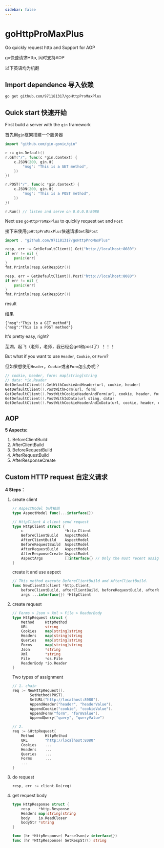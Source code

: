 ```yaml
---
sidebar: false
---
```


# goHttpProMaxPlus

Go quickly request http and Support for AOP

go快速请求Http, 同时支持AOP

以下英语均为机翻

## Import dependence 导入依赖

```shell [bash]
go get github.com/971181317/goHttpProMaxPlus
```

## Quick start 快速开始

First build a server with the `gin` framework

首先用`gin`框架搭建一个服务器

```go [go]
import "github.com/gin-gonic/gin"

r := gin.Default()
r.GET("/", func(c *gin.Context) {
    c.JSON(200, gin.H{
        "msg": "This is a GET method",
    })
})

r.POST("/", func(c *gin.Context) {
    c.JSON(200, gin.H{
        "msg": "This is a POST method",
    })
})

r.Run() // listen and serve on 0.0.0.0:8080
```

Next use `goHttpProMaxPlus` to quickly request `Get` and `Post`

接下来使用`goHttpProMaxPlus`快速请求`Get`和`Post`

```go [go]
import . "github.com/971181317/goHttpProMaxPlus"

resp, err := GetDefaultClient().Get("http://localhost:8080")
if err != nil {
    panic(err)
}
fmt.Println(resp.GetRespStr())

resp, err = GetDefaultClient().Post("http://localhost:8080")
if err != nil {
    panic(err)
}
fmt.Println(resp.GetRespStr())
```

result

结果

```text
{"msg":"This is a GET method"}
{"msg":"This is a POST method"}
```

It's pretty easy, right?

芜湖，起飞（老师，老师，我已经会get和post了）！！！

But what if you want to use `Header`, `Cookie`, or `Form`?

但如果想使用`Header`，`Cookie`或者`Form`怎么办呢？

```go [go]
// cookie, header, form: map[string]string
// data: *io.Reader
GetDefaultClient().GetWithCookieAndHeader(url, cookie, header)
GetDefaultClient().PostWithForm(url, form)
GetDefaultClient().PostWithCookieHeaderAndForm(url, cookie, header, form)
GetDefaultClient().PostWithIoData(url sting, data)
GetDefaultClient().PostWithCookieHeaderAndIoData(url, cookie, header, data)
```

## AOP

**5 Aspects:**

1. BeforeClientBuild
2. AfterClientBuild
3. BeforeRequestBuild
4. AfterRequestBuild
5. AfterResponseCreate

## Custom HTTP request 自定义请求

**4 Steps：**

1. create client

    ```go [go]
    // AspectModel 切片模组
    type AspectModel func(...interface{})
    
    // HttpClient A client send request
    type HttpClient struct {
        c                   *http.Client
        BeforeClientBuild   AspectModel
        AfterClientBuild    AspectModel
        BeforeRequestBuild  AspectModel
        AfterRequestBuild   AspectModel
        AfterResponseCreate AspectModel
        AspectArgs          []interface{} // Only the most recent assignment will be kept
    }
    ```

   create it and use aspect

    ```go [go]
    // This method execute BeforeClientBuild and AfterClientBuild.
    func NewClientX(client *http.Client,
        beforeClientBuild, afterClientBuild, beforeRequestBuild, afterRequestBuild, afterResponseCreate AspectModel,
        args ...interface{}) *HttpClient
    ```

2. create request

    ```go [go]
    // Forms > Json > Xml > File > ReaderBody
    type HttpRequest struct {
        Method     HttpMethod
        URL        string
        Cookies    map[string]string
        Headers    map[string]string
        Queries    map[string]string
        Forms      map[string]string
        Json       *string
        Xml        *string
        File       *os.File
        ReaderBody *io.Reader
    }
    ```

   Two types of assignment

    ```go [go]
    // 1. chain
    req := NewHttpRequest().
            SetMethod(POST).
            SetURL("http://localhost:8080").
            AppendHeader("header", "headerValue").
            AppendCookie("cookie", "cookieValue").
            AppendForm("form", "formValue").
            AppendQuery("query", "queryValue")
    
    // 2.
    req := &HttpRequest{
        Method     HttpMethod
        URL        "http://localhost:8080"
        Cookies    ...
        Headers    ...
        Queries    ...
        Forms      ...
        ...
    }
    ```
3. do request
    ```go [go]
    resp, err := client.Do(req)
    ```
4. get request body
    ```go [go]
    type HttpResponse struct {
        resp    *http.Response
        Headers map[string]string
        body    io.ReadCloser
        bodyStr *string
    }
    
    func (hr *HttpResponse) ParseJson(v interface{})
    func (hr *HttpResponse) GetRespStr() string
    ```

